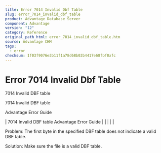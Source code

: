 ```yaml
---
title: Error 7014 Invalid Dbf Table
slug: error_7014_invalid_dbf_table
product: Advantage Database Server
component: Advantage
version: "12"
category: Reference
original_path_html: error_7014_invalid_dbf_table.htm
source: Advantage CHM
tags:
  - error
checksum: 1f03f9076e3b11f1a78d68b02b4417e68fbf0afc
---
```


# Error 7014 Invalid Dbf Table

7014 Invalid DBF table

7014 Invalid DBF table

Advantage Error Guide

| 7014 Invalid DBF table  Advantage Error Guide |  |  |  |  |

Problem: The first byte in the specified DBF table does not indicate a valid DBF table.

Solution: Make sure the file is a valid DBF table.
